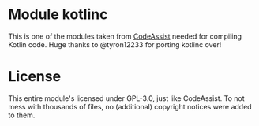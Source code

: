 # Module kotlinc

This is one of the modules taken from [CodeAssist](https://github.com/tyron12233/CodeAssist) needed for compiling Kotlin code.
Huge thanks to @tyron12233 for porting kotlinc over!

# License

This entire module's licensed under GPL-3.0, just like CodeAssist. To not mess with thousands of files, no (additional) copyright notices
were added to them.
